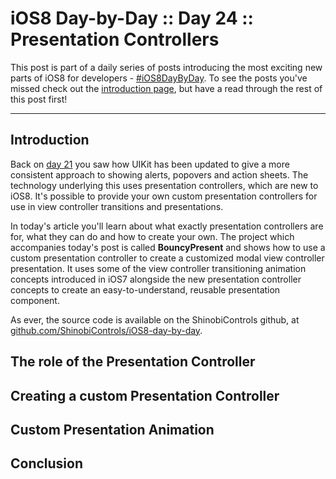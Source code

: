 # iOS8 Day-by-Day :: Day 24 :: Presentation Controllers

This post is part of a daily series of posts introducing the most exciting new
parts of iOS8 for developers - [#iOS8DayByDay](https://twitter.com/search?q=%23iOS8DayByDay).
To see the posts you've missed check out the
[introduction page](http://www.shinobicontrols.com/ios8daybyday),
but have a read through the rest of this post first!

---

## Introduction

Back on [day 21](http://www.shinobicontrols.com/blog/posts/2014/08/26/ios8-day-by-day-day-21-alerts-and-popovers/)
you saw how UIKit has been updated to give a more consistent approach to showing
alerts, popovers and action sheets. The technology underlying this uses
presentation controllers, which are new to iOS8. It's possible to provide
your own custom presentation controllers for use in view controller transitions
and presentations.

In today's article you'll learn about what exactly presentation controllers are
for, what they can do and how to create your own. The project which accompanies
today's post is called __BouncyPresent__ and shows how to use a custom
presentation controller to create a customized modal view controller
presentation. It uses some of the view controller transitioning animation
concepts introduced in iOS7 alongside the new presentation controller concepts
to create an easy-to-understand, reusable presentation component.

As ever, the source code is available on the ShinobiControls github, at
[github.com/ShinobiControls/iOS8-day-by-day](https://www.shinobicontrols.com/iOS8-day-by-day).

## The role of the Presentation Controller

## Creating a custom Presentation Controller

## Custom Presentation Animation

## Conclusion
